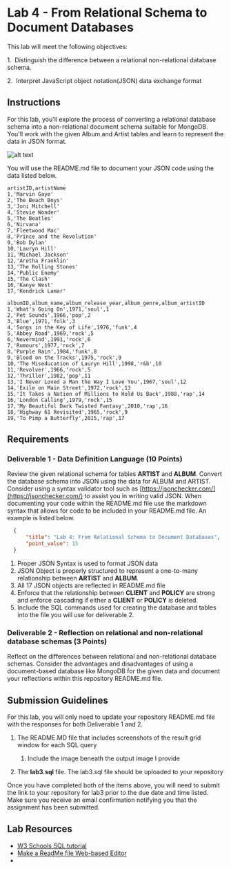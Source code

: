 # Lab 4 - From Relational Schema to Document Databases
This lab will meet the following objectives:

1.  Distinguish the difference between a relational non-relational database schema.

2.  Interpret JavaScript object notation(JSON) data exchange format

## Instructions
For this lab, you'll explore the process of converting a relational database schema into a non-relational document schema suitable for MongoDB. You'll work with the given Album and Artist tables and learn to represent the data in JSON format.

![alt text](https://instructorc.github.io/site/slides/database/images/general/album_artist_erd.PNG)

You will use the README.md file to document your JSON code using the data listed below.
```
artistID,artistName
1,'Marvin Gaye'
2,'The Beach Boys'
3,'Joni Mitchell'
4,'Stevie Wonder'
5,'The Beatles'
6,'Nirvana'
7,'Fleetwood Mac'
8,'Prince and the Revolution'
9,'Bob Dylan'
10,'Lauryn Hill'
11,'Michael Jackson'
12,'Aretha Franklin'
13,'The Rolling Stones'
14,'Public Enemy'
15,'The Clash'
16,'Kanye West'
17,'Kendrick Lamar'

albumID,album_name,album_release_year,album_genre,album_artistID
1,'What's Going On',1971,'soul',1
2,'Pet Sounds',1966,'pop',2
3,'Blue',1971,'folk',3
4,'Songs in the Key of Life',1976,'funk',4
5,'Abbey Road',1969,'rock',5
6,'Nevermind',1991,'rock',6
7,'Rumours',1977,'rock',7
8,'Purple Rain',1984,'funk',8
9,'Blood on the Tracks',1975,'rock',9
10,'The Miseducation of Lauryn Hill',1998,'r&b',10
11,'Revolver',1966,'rock',5
12,'Thriller',1982,'pop',11
13,'I Never Loved a Man the Way I Love You',1967,'soul',12
14,'Exile on Main Street',1972,'rock',13
15,'It Takes a Nation of Millions to Hold Us Back',1988,'rap',14
16,'London Calling',1979,'rock',15
17,'My Beautiful Dark Twisted Fantasy',2010,'rap',16
18,'Highway 61 Revisited',1965,'rock',9
19,'To Pimp a Butterfly',2015,'rap',17
```

## Requirements

### Deliverable 1 - Data Definition Language (10 Points)
Review the given relational schema for tables **ARTIST** and **ALBUM**.  Convert the database schema into JSON using the data for ALBUM and ARTIST.  Consider using a syntax validator tool such as [https://jsonchecker.com/](https://jsonchecker.com/) to assist you in writing valid JSON. When documenting your code within the README.md file use the markdown syntax that allows for code to be included in your README.md file.  An example is listed below.
```JSON
  {
      "title": "Lab 4: From Relational Schema to Document Databases",
      "point_value": 15
  }
```
  1. Proper JSON Syntax is used to format JSON data
  2. JSON Object is properly structured to represent a one-to-many relationship between **ARTIST** and **ALBUM**.
  3. All 17 JSON objects are reflected in README.md file
  4. Enforce that the relationship between **CLIENT** and **POLICY** are strong and enforce cascading if either a **CLIENT** or **POLICY** is deleted.
  5. Include the SQL commands used for creating the database and tables into the file you will use for deliverable 2.


### Deliverable 2 - Reflection on relational and non-relational database schemas (3 Points)
Reflect on the differences between relational and non-relational database schemas. Consider the advantages and disadvantages of using a document-based database like MongoDB for the given data and document your reflections within this repository README.md file.


## Submission Guidelines

For this lab, you will only need to update your repository README.md file with the responses for both Deliverable 1 and 2.
1. The README.MD file that includes screenshots of the result grid window for each SQL query
   1. Include the image beneath the output image I provide

2. The **lab3.sql** file.  The lab3.sql file should be uploaded to your repository

Once you have completed both of the items above, you will need to submit the link to your repository for lab3 prior to the due date and time listed.  Make sure you receive an email confirmation notifying you that the assignment has been submitted.


## Lab Resources
- [W3 Schools SQL tutorial](https://www.w3schools.com/sql/)
- [Make a ReadMe file Web-based Editor](https://www.makeareadme.com/)
- 
